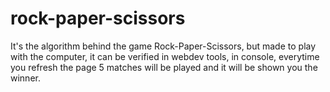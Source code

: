 # rock-paper-scissors

It's the algorithm behind the game Rock-Paper-Scissors, but made to
          play with the computer, it can be verified in webdev tools, in
          console, everytime you refresh the page 5 matches will be played and
          it will be shown you the winner.
